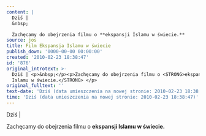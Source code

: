 ```yaml
---
content: |
  Dziś | 
  &nbsp;

  Zachęcamy do obejrzenia filmu o **ekspansji Islamu w świecie.** 
source: jos
title: Film Ekspansja Islamu w świecie
publish_down: '0000-00-00 00:00:00'
created: '2010-02-23 18:38:47'
id: '876'
original_introtext: >-
  Dziś | <p>&nbsp;</p><p>Zachęcamy do obejrzenia filmu o <STRONG>ekspansji
  Islamu w świecie.</STRONG> </p>
original_fulltext: ''
text-date: 'Dziś (data umieszczenia na nowej stronie: 2010-02-23 18:38:47)'
time: 'Dziś (data umieszczenia na nowej stronie: 2010-02-23 18:38:47)'
---
```

Dziś | 
&nbsp;

Zachęcamy do obejrzenia filmu o **ekspansji Islamu w świecie.** 


<!--{{json:{"created_date":"2010-02-23 18:38:47","publish_down":"0000-00-00 00:00:00","id":"876"}}}-->
